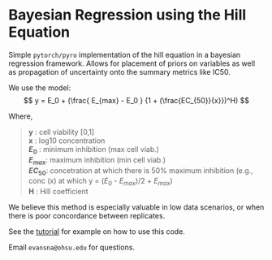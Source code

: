 # Bayesian Regression using the Hill Equation 

Simple `pytorch/pyro` implementation of the hill equation in a bayesian regression framework. Allows for placement of priors on variables as well as propagation of uncertainty onto the summary metrics like IC50. 

We use the model: 
$$ y = E_0 + (\frac{ E_{max} - E_0 } {1 + (\frac{EC_{50}}{x}})^H) $$

Where, 
> **y**        : cell viability [0,1]  
> **x**        : log10 concentration  
> **$E_0$**    : minimum inhibition (max cell viab.)  
> **$E_{max}$**: maximum inhibition (min cell viab.)   
> **$EC_{50}$**: concetration at which there is 50% maximum inhibition (e.g., conc (x) at which y = ($E_0$ - $E_{max}$)/2 + $E_{max}$)  
> **H**        : Hill coefficient  


We believe this method is especially valuable in low data scenarios, or when there is poor concordance between replicates. 

See the [tutorial](./tutorial.ipynb) for example on how to use this code.

Email `evansna@ohsu.edu` for questions. 
